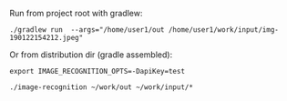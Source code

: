 Run from project root with gradlew:

`./gradlew run  --args="/home/user1/out /home/user1/work/input/img-190122154212.jpeg"`

Or from distribution dir (gradle assembled):
 
  `export IMAGE_RECOGNITION_OPTS=-DapiKey=test`
  
  `./image-recognition ~/work/out ~/work/input/*`
